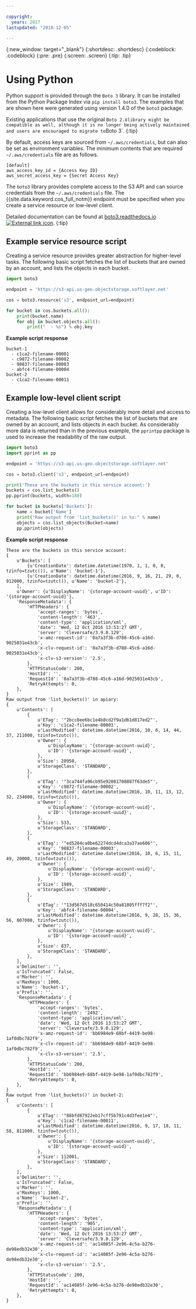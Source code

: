 ```yaml
---

copyright:
  years: 2017
lastupdated: "2018-12-05"

---
```

{:new_window: target="_blank"}
{:shortdesc: .shortdesc}
{:codeblock: .codeblock}
{:pre: .pre}
{:screen: .screen}
{:tip: .tip}

# Using Python

Python support is provided through the `Boto 3` library. It can be installed from the Python Package Index via `pip install boto3`. The examples that are shown here were generated using version 1.4.0 of the `boto3` package.

Existing applications that use the original `Boto 2.`x` library might be compatible as well, although it is no longer being actively maintained and users are encouraged to migrate to `Boto 3`.
{:tip}

By default, access keys are sourced from `~/.aws/credentials`, but can also be set as environment variables. The minimum contents that are required `~/.aws/credentials` file are as follows.

```
[default]
aws_access_key_id = {Access Key ID}
aws_secret_access_key = {Secret Access Key}
```

The `boto3` library provides complete access to the S3 API and can source credentials from the `~/.aws/credentials` file. The {{site.data.keyword.cos_full_notm}} endpoint must be specified when you create a service resource or low-level client.

Detailed documentation can be found at [boto3.readthedocs.io ![External link icon](../../icons/launch-glyph.svg "External link icon")](https://boto3.readthedocs.io/en/latest/reference/services/s3.html).
{:tip}


## Example service resource script

Creating a service resource provides greater abstraction for higher-level tasks. The following basic script fetches the list of buckets that are owned by an account, and lists the objects in each bucket.

```python
import boto3

endpoint = 'https://s3-api.us-geo.objectstorage.softlayer.net'

cos = boto3.resource('s3', endpoint_url=endpoint)

for bucket in cos.buckets.all():
    print(bucket.name)
    for obj in bucket.objects.all():
        print("  - %s") % obj.key
```

**Example script response**

```
bucket-1
  - c1ca2-filename-00001
  - c9872-filename-00002
  - 98837-filename-00003
  - abfc4-filename-00004
bucket-2
  - c1ca2-filename-00011
```

## Example low-level client script

Creating a low-level client allows for considerably more detail and access to metadata. The following basic script fetches the list of buckets that are owned by an account, and lists objects in each bucket. As considerably more data is returned than in the previous example, the `pprintpp` package is used to increase the readability of the raw output.

```python
import boto3
import pprint as pp

endpoint = 'https://s3-api.us-geo.objectstorage.softlayer.net'

cos = boto3.client('s3', endpoint_url=endpoint)

print('These are the buckets in this service account:')
buckets = cos.list_buckets()
pp.pprint(buckets, width=180)

for bucket in buckets['Buckets']:
    name = bucket['Name']
    print("Raw output from 'list_buckets()' in %s:" % name)
    objects = cos.list_objects(Bucket=name)
    pp.pprint(objects)
```

**Example script response**

```
These are the buckets in this service account:
{
    u'Buckets': [
        {u'CreationDate': datetime.datetime(1970, 1, 1, 0, 0, tzinfo=tzutc()), u'Name': 'bucket-1'},
        {u'CreationDate': datetime.datetime(2016, 9, 16, 21, 29, 0, 912000, tzinfo=tzutc()), u'Name': 'bucket-2'},
    ],
    u'Owner': {u'DisplayName': '{storage-account-uuid}', u'ID': '{storage-account-uuid}'},
    'ResponseMetadata': {
        'HTTPHeaders': {
            'accept-ranges': 'bytes',
            'content-length': '463',
            'content-type': 'application/xml',
            'date': 'Wed, 12 Oct 2016 13:53:27 GMT',
            'server': 'Cleversafe/3.9.0.129',
            'x-amz-request-id': '0a7a3f3b-d788-45c6-a16d-9025031e43cb',
            'x-clv-request-id': '0a7a3f3b-d788-45c6-a16d-9025031e43cb',
            'x-clv-s3-version': '2.5',
        },
        'HTTPStatusCode': 200,
        'HostId': '',
        'RequestId': '0a7a3f3b-d788-45c6-a16d-9025031e43cb',
        'RetryAttempts': 0,
    },
}
Raw output from 'list_buckets()' in apiary:
{
    u'Contents': [
        {
            u'ETag': '"2bcc8ee6bc1e4b8cd2f9a1d61d817ed2"',
            u'Key': 'c1ca2-filename-00001',
            u'LastModified': datetime.datetime(2016, 10, 6, 14, 44, 37, 211000, tzinfo=tzutc()),
            u'Owner': {
                u'DisplayName': '{storage-account-uuid}',
                u'ID': '{storage-account-uuid}',
            },
            u'Size': 20950,
            u'StorageClass': 'STANDARD',
        },
        {
            u'ETag': '"3ca744fa96cb95e92081708887f63de5"',
            u'Key': 'c9872-filename-00002',
            u'LastModified': datetime.datetime(2016, 10, 11, 13, 12, 32, 234000, tzinfo=tzutc()),
            u'Owner': {
                u'DisplayName': '{storage-account-uuid}',
                u'ID': '{storage-account-uuid}',
            },
            u'Size': 533,
            u'StorageClass': 'STANDARD',
        },
        {
            u'ETag': '"ed5204ca0be62274dcd4dca3a37ae606"',
            u'Key': '98837-filename-00003',
            u'LastModified': datetime.datetime(2016, 10, 6, 15, 11, 49, 20000, tzinfo=tzutc()),
            u'Owner': {
                u'DisplayName': '{storage-account-uuid}',
                u'ID': '{storage-account-uuid}',
            },
            u'Size': 1989,
            u'StorageClass': 'STANDARD',
        },
        {
            u'ETag': '"13d567d518c650414c50a81805fff7f2"',
            u'Key': 'abfc4-filename-00004',
            u'LastModified': datetime.datetime(2016, 9, 28, 15, 36, 56, 807000, tzinfo=tzutc()),
            u'Owner': {
                u'DisplayName': '{storage-account-uuid}',
                u'ID': '{storage-account-uuid}',
            },
            u'Size': 837,
            u'StorageClass': 'STANDARD',
        },
    ],
    u'Delimiter': '',
    u'IsTruncated': False,
    u'Marker': '',
    u'MaxKeys': 1000,
    u'Name': 'bucket-1',
    u'Prefix': '',
    'ResponseMetadata': {
        'HTTPHeaders': {
            'accept-ranges': 'bytes',
            'content-length': '2492',
            'content-type': 'application/xml',
            'date': 'Wed, 12 Oct 2016 13:53:27 GMT',
            'server': 'Cleversafe/3.9.0.129',
            'x-amz-request-id': 'bb6984e9-68bf-4419-be98-1af0dbc782f9',
            'x-clv-request-id': 'bb6984e9-68bf-4419-be98-1af0dbc782f9',
            'x-clv-s3-version': '2.5',
        },
        'HTTPStatusCode': 200,
        'HostId': '',
        'RequestId': 'bb6984e9-68bf-4419-be98-1af0dbc782f9',
        'RetryAttempts': 0,
    },
}
Raw output from 'list_buckets()' in bucket-2:
{
    u'Contents': [
        {
            u'ETag': '"88bfd87922eb17cff5b791c4d3fee1e4"',
            u'Key': 'c1ca2-filename-00011',
            u'LastModified': datetime.datetime(2016, 9, 17, 18, 11, 58, 811000, tzinfo=tzutc()),
            u'Owner': {
                u'DisplayName': '{storage-account-uuid}',
                u'ID': '{storage-account-uuid}',
            },
            u'Size': 112001,
            u'StorageClass': 'STANDARD',
        },
    ],
    u'Delimiter': '',
    u'IsTruncated': False,
    u'Marker': '',
    u'MaxKeys': 1000,
    u'Name': 'bucket-2',
    u'Prefix': '',
    'ResponseMetadata': {
        'HTTPHeaders': {
            'accept-ranges': 'bytes',
            'content-length': '905',
            'content-type': 'application/xml',
            'date': 'Wed, 12 Oct 2016 13:53:27 GMT',
            'server': 'Cleversafe/3.9.0.129',
            'x-amz-request-id': 'ac14085f-2e96-4c5a-b276-de98edb32e30',
            'x-clv-request-id': 'ac14085f-2e96-4c5a-b276-de98edb32e30',
            'x-clv-s3-version': '2.5',
        },
        'HTTPStatusCode': 200,
        'HostId': '',
        'RequestId': 'ac14085f-2e96-4c5a-b276-de98edb32e30',
        'RetryAttempts': 0,
    },
}
```
